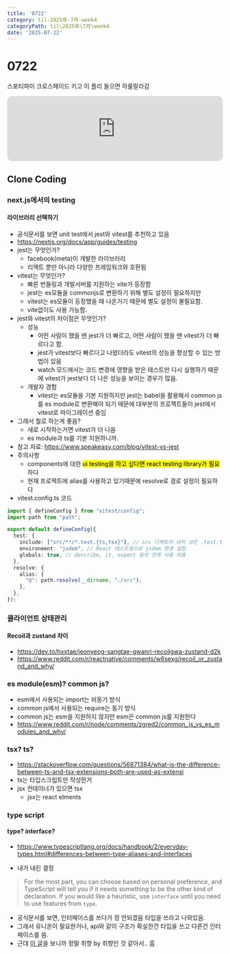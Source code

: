 ```yaml
---
title: '0722'
category: til-2025年-7月-week4
categoryPath: til\2025年\7月\week4
date: '2025-07-22'
---
```

# 0722  
스포티파이 크로스페이드 키고 이 플리 들으면 하룰랄라감

<iframe data-testid="embed-iframe" style="border-radius:12px" src="https://open.spotify.com/embed/playlist/0jsGnzkz348wcUcJjeg6fr?utm_source=generator&theme=0" width="100%" height="152" frameBorder="0" allowfullscreen="" allow="autoplay; clipboard-write; encrypted-media; fullscreen; picture-in-picture" loading="lazy"></iframe>

## Clone Coding  
### next.js에서의 testing  
#### 라이브러리 선택하기  
- 공식문서를 보면 unit test에서 jest와 vitest를 추천하고 있음  
- https://nextjs.org/docs/app/guides/testing  
- jest는 무엇인가?  
	- facebook(meta)이 개발한 라이브러리  
	- 리액트 뿐만 아니라 다양한 프레임워크와 호환됨  
- vitest는 무엇인가?  
	- 빠른 번들링과 개발서버를 지원하는 vite가 등장함  
	- jest는 es모듈을 commonjs로 변환하기 위해 별도 설정이 필요하지만  
	- vitest는 es모듈이 등장했을 때 나온거기 때문에 별도 설정이 불필요함.  
	- vite없이도 사용 가능함.  
- jest와 vitest의 차이점은 무엇인가?  
	- 성능  
		- 어떤 사람이 했을 땐 jest가 더 빠르고, 어떤 사람이 했을 땐 vitest가 더 빠르다고 함.  
		- jest가 vitest보다 빠르다고 나왔더라도 vitest의 성능을 향상할 수 있는 방법이 있음  
		- watch 모드에서는 코드 변경에 영향을 받은 테스트만 다시 실행하기 때문에 vitest가 jest보다 더 나은 성능을 보이는 경우가 많음.  
	- 개발자 경험  
		- vitest는 es모듈을 기본 지원하지만 jest는 babel을 활용해서 common js를 es module로 변환해야 되기 때문에 대부분의 프로젝트들이 jest에서 vitest로 마이그레이션 중임  
- 그래서 뭘로 하는게 좋음?  
	- 새로 시작하는거면 vitest가 더 나음  
	- es module과 ts를 기본 지원하니까.  
- 참고 자료: https://www.speakeasy.com/blog/vitest-vs-jest  
- 주의사항  
	- components에 대한 <mark>ui testing을 하고 싶다면 react testing library가 필요</mark>하다  
	- 현재 프로젝트에 alias를 사용하고 있기때문에 resolve로 경로 설정이 필요하다  
- vitest.config.ts 코드  
```ts  
import { defineConfig } from "vitest/config";  
import path from "path";

export default defineConfig({  
  test: {  
    include: ["src/**/*.test.{ts,tsx}"], // src 디렉토리 내의 모든 .test.ts(x) 파일 포함  
    environment: "jsdom", // React 테스트용으로 jsdom 환경 설정  
    globals: true, // describe, it, expect 등의 전역 사용 허용  
  },  
  resolve: {  
    alias: {  
      "@": path.resolve(__dirname, "./src"),  
    },  
  },  
});  
```  
### 클라이언트 상태관리  
#### Recoil과 zustand 차이  
- https://dev.to/hxxtae/jeonyeog-sangtae-gwanri-recoilgwa-zustand-d2k  
- https://www.reddit.com/r/reactnative/comments/w6sexg/recoil_or_zustand_and_why/  
### es module(esm)? common js?  
- esm에서 사용되는 import는 비동기 방식  
- common js에서 사용되는 require는 동기 방식  
- common js는 esm을 지원하지 않지만 esm은 common js를 지원한다  
- https://www.reddit.com/r/node/comments/zgred2/common_js_vs_es_modules_and_why/  
### tsx? ts?  
- https://stackoverflow.com/questions/56871384/what-is-the-difference-between-ts-and-tsx-extensions-both-are-used-as-extensi  
- ts는 타입스크립트만 작성한거  
- jsx 컨테이너가 있으면 tsx  
	- jsx는 react elments  
### type script  
#### type? interface?  
- https://www.typescriptlang.org/docs/handbook/2/everyday-types.html#differences-between-type-aliases-and-interfaces

- 내가 내린 결정  
> For the most part, you can choose based on personal preference, and TypeScript will tell you if it needs something to be the other kind of declaration. If you would like a heuristic, use `interface` until you need to use features from `type`.  
- 공식문서를 보면, 인터페이스를 쓰다가 정 안되겠음 타입을 쓰라고 나와있음.  
- 그래서 유니온이 필요한거나, api와 같이 구조가 확실한건 타입을 쓰고 다른건 인터페이스를 씀.  
- 근데 [이 글](https://www.reddit.com/r/reactjs/comments/vzoqdv/ts_do_you_prefer_using_type_or_interface_to/)을 보니까 정말 취향 by 취향인 것 같아서..  흠
